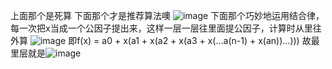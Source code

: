 上面那个是死算
下面那个才是推荐算法噢
![image](https://user-images.githubusercontent.com/98099819/174301980-93df762a-fd52-4f0a-bf35-6f681d47439e.png)
下面那个巧妙地运用结合律，每一次把x当成一个公因子提出来，这样一层一层往里面提公因子，计算时从里往外算
![image](https://user-images.githubusercontent.com/98099819/174303951-677fde15-5de0-4799-be23-95c07813f465.png)
即f(x) = a0 + x(a1 + x(a2 + x(a3 + x(...a(n-1) + x(an))...)))
故最里层就是![image](https://user-images.githubusercontent.com/98099819/174305438-ea6db97d-e88e-4d2c-bf12-57546c1e8297.png)


